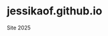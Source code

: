 # jessikaof.github.io
Site 2025
  <title>Jéssika Ferreira | Desenvolvedora Full-Stack | Tecnóloga em Sistemas</title>
